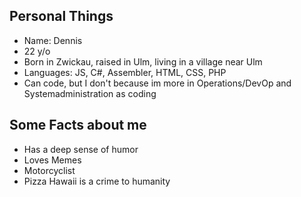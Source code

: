 ## Personal Things

* Name: Dennis
* 22 y/o
* Born in Zwickau, raised in Ulm, living in a village near Ulm
* Languages: JS, C#, Assembler, HTML, CSS, PHP
* Can code, but I don't because im more in Operations/DevOp and Systemadministration as coding

## Some Facts about me

* Has a deep sense of humor
* Loves Memes
* Motorcyclist
* Pizza Hawaii is a crime to humanity
